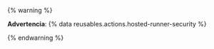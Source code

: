 {% warning %}

**Advertencia**: {% data reusables.actions.hosted-runner-security %}

{% endwarning %}